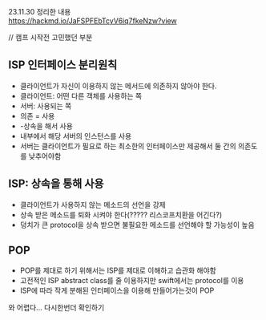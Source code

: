 
23.11.30 정리한 내용 <br>
https://hackmd.io/JaFSPFEbTcyV6iq7fkeNzw?view

// 캠프 시작전 고민했던 부분 <br>
## ISP 인터페이스 분리원칙
- 클라이언트가 자신이 이용하지 않는 메서드에 의존하지 않아야 한다.
- 클라이언트: 어떤 다른 객체를 사용하는 쪽
- 서버: 사용되는 쪽
- 의존 = 사용
- -상속을 해서 사용
- 내부에서 해당 서버의 인스턴스를 사용
- 서버는 클라이언트가 필요로 하는 최소한의 인터페이스만 제공해서 둘 간의 의존도를 낮추어야함

## ISP: 상속을 통해 사용
- 클라이언트가 사용하지 않는 메소드의 선언을 강제
- 상속 받은 메소드를 퇴화 시켜야 한다(????? 리스코프치환을 어긴다?)
- 덩치가 큰 protocol을 상속 받으면 불필요한 메소드를 선언해야 할 가능성이 높음

## POP
- POP를 제대로 하기 위해서는 ISP를 제대로 이해하고 습관화 해야함
- 고전적인 ISP abstract class를 줄 이용하지만 swift에서는 protocol를 이용
- ISP에 따라 작게 분해된 인터페이스을 이용해 만들어가는것이 POP

와 어렵다... 다시한번더 확인하기
